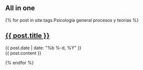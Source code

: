 ## All in one


{% for post in site.tags.Psicología general procesos y teorías %}

<article class='post'>
  <h1 class='post-title'>
    <a href="{{ site.path }}{{ post.url }}">
      {{ post.title }}
    </a>
  </h1>
  <div class="post-date">{{ post.date | date: "%b %-d, %Y" }}</div>
  {{ post.content }}
</article>

{% endfor %}




